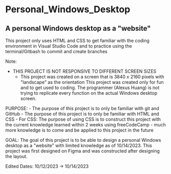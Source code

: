 # Personal_Windows_Desktop
A personal Windows desktop as a "website"
--------------------------------------------------
This project only uses HTML and CSS to get familiar with the coding environment in Visual Studio Code and to practice using the terminal/Gitbash to commit and create branches

Note:
  - THIS PROJECT IS NOT RESPONSIVE TO DIFFERENT SCREEN SIZES
    - This project was created on a screen that is 3840 x 2160 pixels with "landscape" as the orientation
This project was created only for fun and to get used to coding. The programmer (Alexus Huang) is not trying to replicate every function  on the actual Windows desktop screen.

PURPOSE:
    - The purpose of this project is to only be familiar with git and GitHub
    - The purpose of this project is to only be familiar with HTML and CSS
      - For CSS: The purpose of using CSS is to construct this project with the current knowledge learned within 2 weeks using freeCodeCamp - much more knowledge is to come and be applied to this project in the future
    

GOAL:
  The goal of this project is to be able to design a personal Windows desktop as a "website" with limited knowledge as of 10/14/2023. This project was first designed on Figma and was constructed after designing the layout.


Edited Dates: 10/12/2023 -> 10/14/2023

